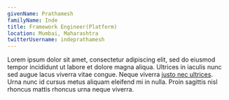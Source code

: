 ```yaml
---
givenName: Prathamesh
familyName: Inde
title: Framework Engineer(Platform)
location: Mumbai, Maharashtra
twitterUsername: indeprathamesh
---
```


Lorem ipsum dolor sit amet, consectetur adipiscing elit, sed do eiusmod tempor incididunt ut labore et dolore magna aliqua. Ultrices in iaculis nunc sed augue lacus viverra vitae congue. Neque viverra [justo nec ultrices](#). Urna nunc id cursus metus aliquam eleifend mi in nulla. Proin sagittis nisl rhoncus mattis rhoncus urna neque viverra.
